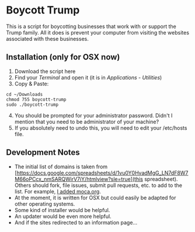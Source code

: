 # Boycott Trump

This is a script for boycotting businesses that work with or support the Trump family. All it does is prevent your computer from visiting the websites associated with these businesses. 

## Installation (only for OSX now)

1. Download the script here
2. Find your _Terminal_ and open it (it is in _Applications_ - _Utilities_)
3. Copy & Paste:

```
cd ~/Downloads
chmod 755 boycott-trump
sudo ./boycott-trump
```
4. You should be prompted for your administrator password. Didn't I mention that you need to be administrator of your machine?
5. If you absolutely need to undo this, you will need to edit your /etc/hosts file.


## Development Notes

* The initial list of domains is taken from [https://docs.google.com/spreadsheets/d/1vu0Y0HvadMgG_LN7dF8W7M66oPCcx_nmSARQWirV7iY/htmlview?sle=true](this spreadsheet). Others should fork, file issues, submit pull requests, etc. to add to the list. For example, [I added moca.org](https://www.artforum.com/news/id=59943).
* At the moment, it is written for OSX but could easily be adapted for other operating systems.
* Some kind of installer would be helpful.
* An updater would be even more helpful.
* And if the sites redirected to an information page... 

